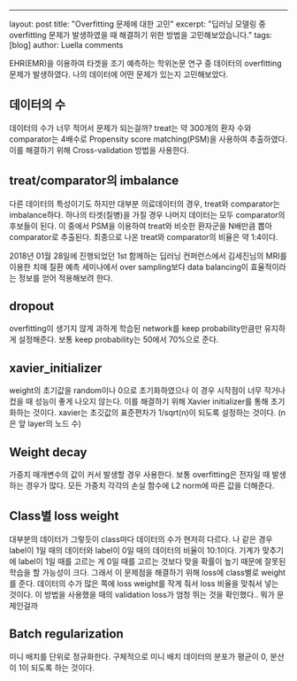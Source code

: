 ---
layout: post
title: "Overfitting 문제에 대한 고민"
excerpt: "딥러닝 모델링 중 overfitting 문제가 발생하였을 때 해결하기 위한 방법을 고민해보았습니다."
tags: [blog]
author: Luella
comments


EHR(EMR)을 이용하여 타겟을 조기 예측하는 학위논문 연구 중 데이터의 overfitting 문제가 발생하였다. 나의 데이터에 어떤 문제가 있는지 고민해보았다.

## 데이터의 수

데이터의 수가 너무 적어서 문제가 되는걸까? treat는 약 300개의 환자 수와 comparator는 4배수로 Propensity score matching(PSM)을 사용하여 추출하였다. 이를 해결하기 위해 Cross-validation 방법을 사용한다.

## treat/comparator의 imbalance

다른 데이터의 특성이기도 하지만 대부분 의료데이터의 경우, treat와 comparator는 imbalance하다. 하나의 타겟(질병)을 가질 경우 나머지 데이터는 모두 comparator의 후보들이 된다. 이 중에서 PSM을 이용하여 treat와 비슷한 환자군을 N배만큼 뽑아 comparator로 추출된다. 최종으로 나온 treat와 comparator의 비율은 약 1:4이다. 

2018년 01월 28일에 진행되었던 1st 함께하는 딥러닝 컨퍼런스에서 김세진님의 MRI를 이용한 치매 질환 예측 세미나에서 over sampling보다 data balancing이 효율적이라는 정보를 얻어 적용해보려 한다.

## dropout

overfitting이 생기지 않게 과하게 학습된 network를 keep probability만큼만 유지하게 설정해준다. 보통 keep probability는 50에서 70%으로 준다.

## xavier_initializer

weight의 초기값을 random이나 0으로 초기화하였으나 이 경우 시작점이 너무 작거나 컸을 때 성능이 좋게 나오지 않는다. 이를 해결하기 위해  Xavier initializer를 통해 초기화하는 것이다. xavier는 초깃값의 표준편차가 1/sqrt(n)이 되도록 설정하는 것이다. (n은 앞 layer의 노드 수)

## Weight decay

가중치 매개변수의 값이 커서 발생할 경우 사용한다. 보통 overfitting은 전자일 때 발생하는 경우가 많다. 모든 가중치 각각의 손실 함수에 L2 norm에 따른 값을 더해준다.

## Class별 loss weight

대부분의 데이터가 그렇듯이 class마다 데이터의 수가 현저히 다르다. 나 같은 경우 label이 1일 때의 데이터와 label이 0일 때의 데이터의 비율이 10:1이다. 기계가 맞추기에 label이 1일 때를 고르는 게 0일 때를 고르는 것보다 맞을 확률이 높기 때문에 잘못된 학습을 할 가능성이 크다. 그래서 이 문제점을 해결하기 위해 loss에 class별로 weight를 준다. 데이터의 수가 많은 쪽에 loss weight를 작게 줘서 loss 비율을 맞춰서 넣는 것이다. 이 방법을 사용했을 때의 validation loss가 엄청 뛰는 것을 확인했다.. 뭐가 문제인걸까

## Batch regularization

미니 배치를 단위로 정규화한다. 구체적으로 미니 배치 데이터의 분포가 평균이 0, 분산이 1이 되도록 하는 것이다.
